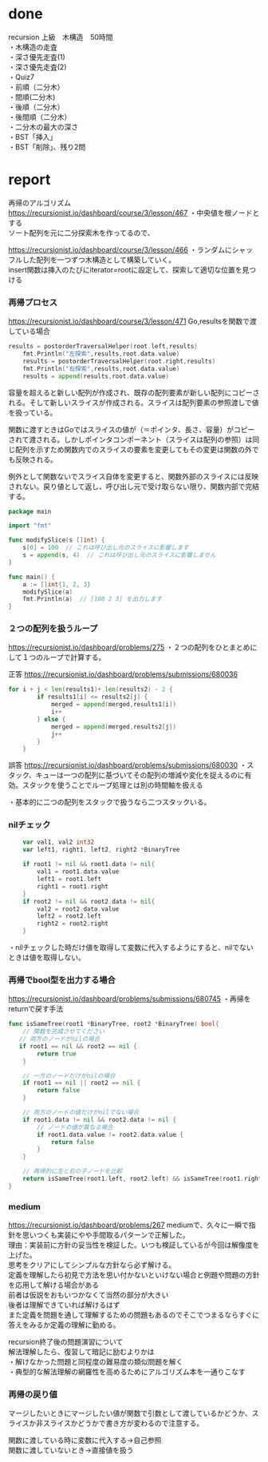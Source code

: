 # done
recursion 上級　木構造　50時間</br>
・木構造の走査</br>
・深さ優先走査(1)</br>
・深さ優先走査(2)</br>
・Quiz7</br>
・前順（二分木）</br>
・間順(二分木)</br>
・後順（二分木）</br>
・後間順（二分木）</br>
・二分木の最大の深さ</br>
・BST「挿入」</br>
・BST「削除」、残り2問</br>

# report
再帰のアルゴリズム</br>
https://recursionist.io/dashboard/course/3/lesson/467
・中央値を根ノードとする</br>
ソート配列を元に二分探索木を作ってるので、</br>

https://recursionist.io/dashboard/course/3/lesson/466
・ランダムにシャッフルした配列を一つずつ木構造として構築していく。</br>
insert関数は挿入のたびにiterator=rootに設定して、探索して適切な位置を見つける</br>

### 再帰プロセス
https://recursionist.io/dashboard/course/3/lesson/471
Go,resultsを関数で渡している場合
```go
results = postorderTraversalHelper(root.left,results)
    fmt.Println("左探索",results,root.data.value)
    results = postorderTraversalHelper(root.right,results)
    fmt.Println("右探索",results,root.data.value)
    results = append(results,root.data.value)
```
容量を超えると新しい配列が作成され、既存の配列要素が新しい配列にコピーされる。そして新しいスライスが作成される。スライスは配列要素の参照渡しで値を扱っている。

関数に渡すときはGoではスライスの値が（＝ポインタ、長さ、容量）がコピーされて渡される。しかしポインタコンポーネント（スライスは配列の参照）は同じ配列を示すため関数内でのスライスの要素を変更してもその変更は関数の外でも反映される。

例外として関数ないでスライス自体を変更すると、関数外部のスライスには反映されない。戻り値として返し、呼び出し元で受け取らない限り、関数内部で完結する。

```go
package main

import "fmt"

func modifySlice(s []int) {
    s[0] = 100  // これは呼び出し元のスライスに影響します
    s = append(s, 4)  // これは呼び出し元のスライスに影響しません
}

func main() {
    a := []int{1, 2, 3}
    modifySlice(a)
    fmt.Println(a)  // [100 2 3] を出力します
}

```
### ２つの配列を扱うループ
https://recursionist.io/dashboard/problems/275
・２つの配列をひとまとめにして１つのループで計算する。

正答
https://recursionist.io/dashboard/problems/submissions/680036
```go
for i + j < len(results1)+ len(results2) - 2 {
        if results1[i] <= results2[j] {
            merged = append(merged,results1[i])
            i++
        } else {
            merged = append(merged,results2[j])
            j++
        }
    }
```

誤答
https://recursionist.io/dashboard/problems/submissions/680030
・スタック、キューは一つの配列に基づいてその配列の増減や変化を捉えるのに有効。スタックを使うことでループ処理とは別の時間軸を扱える

・基本的に二つの配列をスタックで扱うなら二つスタックいる。

### nilチェック
```go
    var val1, val2 int32
    var left1, right1, left2, right2 *BinaryTree
    
    if root1 != nil && root1.data != nil{
        val1 = root1.data.value
        left1 = root1.left
        right1 = root1.right
    }
    if root2 != nil && root2.data != nil{
        val2 = root2.data.value
        left2 = root2.left
        right2 = root2.right
    }

```

・nilチェックした時だけ値を取得して変数に代入するようにすると、nilでないときは値を取得しない。

### 再帰でbool型を出力する場合
https://recursionist.io/dashboard/problems/submissions/680745
・再帰をreturnで戻す手法
```go
func isSameTree(root1 *BinaryTree, root2 *BinaryTree) bool{
    // 関数を完成させてください
   // 両方のノードがnilの場合
   if root1 == nil && root2 == nil {
        return true
    }

    // 一方のノードだけがnilの場合
    if root1 == nil || root2 == nil {
        return false
    }

    // 両方のノードの値だけがnilでない場合
    if root1.data != nil && root2.data != nil {    
        // ノードの値が異なる場合
        if root1.data.value != root2.data.value {
            return false
        }
    }

    // 再帰的に左と右の子ノードを比較
    return isSameTree(root1.left, root2.left) && isSameTree(root1.right, root2.right)
}

```

### medium
https://recursionist.io/dashboard/problems/267
mediumで、久々に一瞬で指針を思いつくも実装にやや手間取るパターンで正解した。</br>
理由：実装前に方針の妥当性を検証した。いつも検証しているが今回は解像度を上げた。</br>
思考をクリアにしてシンプルな方針なら必ず解ける。</br>
定義を理解したら初見で方法を思い付かないといけない場合と例題や問題の方針を応用して解ける場合がある</br>
前者は仮説をおもいつかなくて当然の部分が大きい</br>
後者は理解できていれば解けるはず</br>
また定義を問題を通して理解するための問題もあるのでそこでつまるならすぐに答えをみるか定義の理解に勤める。</br>


recursion終了後の問題演習について</br>
解法理解したら、復習して暗記に励むよりかは</br>
・解けなかった問題と同程度の難易度の類似問題を解く</br>
・典型的な解法理解の網羅性を高めるためにアルゴリズム本を一通りこなす</br>

### 再帰の戻り値
マージしたいときにマージしたい値が関数で引数として渡しているかどうか、スライスか非スライスかどうかで書き方が変わるので注意する。</br>

関数に渡している時に変数に代入する→自己参照</br>
関数に渡していないとき→直接値を扱う</br>
